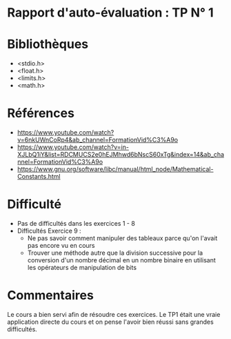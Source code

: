
# Rapport d'auto-évaluation : TP N° 1 
# Bibliothèques
* <stdio.h>
* <float.h>
* <limits.h>
* <math.h> 

# Références
* https://www.youtube.com/watch?v=6nkUWnCoRp4&ab_channel=FormationVid%C3%A9o
* https://www.youtube.com/watch?v=in-XJLbQ1iY&list=RDCMUCS2e0hEJMhwd6bNscS60xTg&index=14&ab_channel=FormationVid%C3%A9o
* https://www.gnu.org/software/libc/manual/html_node/Mathematical-Constants.html


# Difficulté
* Pas de difficultés dans les exercices 1 - 8 
* Difficultés Exercice 9 : 
    * Ne pas savoir comment manipuler des tableaux parce qu'on l'avait pas encore vu en cours
    * Trouver une méthode autre que la division successive pour la conversion d'un nombre décimal en un nombre binaire en utilisant les opérateurs de manipulation de bits

# Commentaires
Le cours a bien servi afin de résoudre ces exercices.
Le TP1 était une vraie application directe du cours et on pense l'avoir bien réussi sans grandes difficultés.
